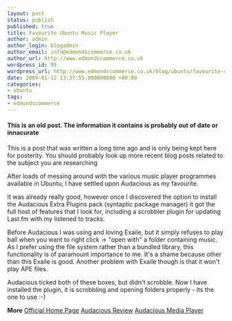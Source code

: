 ```yaml
---
layout: post
status: publish
published: true
title: Favourite Ubuntu Music Player
author: admin
author_login: blogadmin
author_email: info@edmondscommerce.co.uk
author_url: http://www.edmondscommerce.co.uk
wordpress_id: 95
wordpress_url: http://www.edmondscommerce.co.uk/blog/ubuntu/favourite-ubuntu-music-player/
date: 2009-01-12 13:37:55.000000000 +00:00
categories:
- ubuntu
tags:
- edmondscommerce
---
```

<div class="oldpost"><h4>This is an old post. The information it contains is probably out of date or innacurate</h4>
<p>
This is a post that was written a long time ago and is only being kept here for posterity.
You should probably look up more recent blog posts related to the subject you are researching
</p>
</div>
After loads of messing around with the various music player programmes available in Ubuntu, I have settled upon Audacious as my favourite.

It was already really good, however once I discovered the option to install the Audacious Extra Plugins pack (syntaptic package manager) it got the full host of features that I look for, including a scrobbler plugin for updating Last.fm with my listened to tracks.

Before Audacious I was using and loving Exaile, but it simply refuses to play ball when you want to right click -> "open with" a folder containing music. As I prefer using the file system rather than a bundled library, this functionality is of paramount importance to me. It's a shame because other than this Exaile is good. Another problem with Exaile though is that it won't play APE files.

Audacious ticked both of these boxes, but didn't scrobble. Now I have installed the plugin, it is scrobbling and opening folders properly - its the one to use :-)

<b>More</b>
<a href="http://audacious-media-player.org/" rel="nofollow">Official Home Page</a>
<a href="http://ubuntuinzi.wordpress.com/2008/05/21/quest-3-the-audacious-review/" rel="nofollow">Audacious Review</a>
<a href="http://www.formatds.org/audacious-media-player/" rel="nofollow">Audacious Media Player</a>
